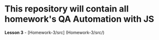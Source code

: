 # This repository will contain all homework's  QA Automation with JS

**Lesson 3** - [Homework-3/src] (Homework-3/src/)
